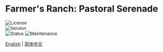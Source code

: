 # Farmer's Ranch: Pastoral Serenade

![License](https://img.shields.io/badge/license-LGPL--3.0(Partial)-blue.svg)  
![Version](https://img.shields.io/badge/version-6.5.1-green.svg)     
![Status](https://img.shields.io/badge/status-active-brightgreen.svg)
![Maintenance](https://img.shields.io/badge/maintained-yes-green.svg)     

[English](https://github.com/y271727uy/farmers-ranch-modpack/blob/main/README.md) | [简体中文](https://github.com/y271727uy/farmers-ranch-modpack/blob/main/README-CN.md)
